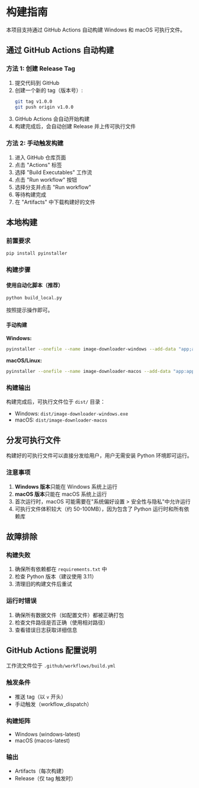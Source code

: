 # 构建指南

本项目支持通过 GitHub Actions 自动构建 Windows 和 macOS 可执行文件。

## 通过 GitHub Actions 自动构建

### 方法 1: 创建 Release Tag

1. 提交代码到 GitHub
2. 创建一个新的 tag（版本号）:
   ```bash
   git tag v1.0.0
   git push origin v1.0.0
   ```
3. GitHub Actions 会自动开始构建
4. 构建完成后，会自动创建 Release 并上传可执行文件

### 方法 2: 手动触发构建

1. 进入 GitHub 仓库页面
2. 点击 "Actions" 标签
3. 选择 "Build Executables" 工作流
4. 点击 "Run workflow" 按钮
5. 选择分支并点击 "Run workflow"
6. 等待构建完成
7. 在 "Artifacts" 中下载构建好的文件

## 本地构建

### 前置要求

```bash
pip install pyinstaller
```

### 构建步骤

#### 使用自动化脚本（推荐）

```bash
python build_local.py
```

按照提示操作即可。

#### 手动构建

**Windows:**
```bash
pyinstaller --onefile --name image-downloader-windows --add-data "app;app" main.py
```

**macOS/Linux:**
```bash
pyinstaller --onefile --name image-downloader-macos --add-data "app:app" main.py
```

### 构建输出

构建完成后，可执行文件位于 `dist/` 目录：
- Windows: `dist/image-downloader-windows.exe`
- macOS: `dist/image-downloader-macos`

## 分发可执行文件

构建好的可执行文件可以直接分发给用户，用户无需安装 Python 环境即可运行。

### 注意事项

1. **Windows 版本**只能在 Windows 系统上运行
2. **macOS 版本**只能在 macOS 系统上运行
3. 首次运行时，macOS 可能需要在"系统偏好设置 > 安全性与隐私"中允许运行
4. 可执行文件体积较大（约 50-100MB），因为包含了 Python 运行时和所有依赖库

## 故障排除

### 构建失败

1. 确保所有依赖都在 `requirements.txt` 中
2. 检查 Python 版本（建议使用 3.11）
3. 清理旧的构建文件后重试

### 运行时错误

1. 确保所有数据文件（如配置文件）都被正确打包
2. 检查文件路径是否正确（使用相对路径）
3. 查看错误日志获取详细信息

## GitHub Actions 配置说明

工作流文件位于 `.github/workflows/build.yml`

### 触发条件

- 推送 tag（以 `v` 开头）
- 手动触发（workflow_dispatch）

### 构建矩阵

- Windows (windows-latest)
- macOS (macos-latest)

### 输出

- Artifacts（每次构建）
- Release（仅 tag 触发时）

